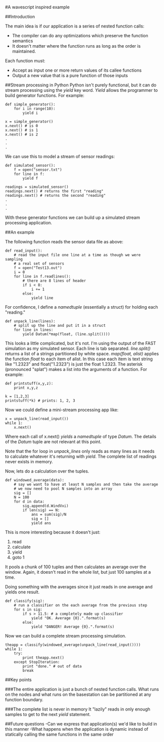#A wavescript inspired example

##Introduction 

The main idea is if our application is a series of nested function calls:
- The compiler can do any optimizations which preserve the function semantics
- It doesn't matter where the function runs as long as the order is maintained.

Each function must:
- Accept as input one or more return values of its callee functions
- Output a new value that is a pure function of those inputs

##Stream processing in Python
Python isn't purely functional, but it can do stream processing using the 
*yield* key word.  *Yield* allows the programmer to build generator functions.
For example:

    def simple_generator():
        for i in range(10):
            yield i

    x = simple_generator()
    x.next() # is 0
    x.next() # is 1
    x.next() # is 2
    .
    .
    .
        
We can use this to model a stream of sensor readings:

    def simulated_sensor():
        f = open("sensor.txt")
        for line in f:
            yield f

    readings = simulated_sensor()
    readings.next() # returns the first "reading"
    readings.next() # returns the second "reading"
    .
    .
    .

With these generator functions we can build up a simulated stream processing
application.

##An example

The following function reads the sensor data file as above:

    def read_input():
        # read the input file one line at a time as though we were sampling
        # a real set of sensors
        f = open("Test13.out")
        i = 0
        for line in f.readlines():
            # there are 8 lines of header
            if i < 8:
                i += 1
            else:
                yield line

For confidence, I define a *namedtuple* (essentially a struct) for holding each
"reading."

    def unpack_line(lines):
        # split up the line and put it in a struct
        for line in lines:
            yield Datum(*map(float, (line.split())))

This looks a little complicated, but it's not.  I'm using the output of the FAST
simulation as my simulated sensor.  Each line is tab separated.  *line.split()*
returns a list of a strings partitioned by white space. *map(float, alist)* applies
the function *float* to each item of alist.  In this case each item
is text string like "1.2323" and float("1.2323") is just the float 1.2323.  The
asterisk (pronounced "splat") makes a list into the arguments of a function.  For
example:

    def printstuff(x,y,z):
        print x,y,z

    k = [1,2,3]
    printstuff(*k) # prints: 1, 2, 3

Now we could define a mini-stream processing app like:

    x = unpack_line(read_input())
    while 1:
        x.next()

Where each call of x.next() *yields* a *namedtuple* of type *Datum*.  The details
of the *Datum* tuple are not relevant at this point.

Note that the for loop in *unpack_lines* only reads as many lines as it needs
to calculate whatever it's returning with *yield*.  The complete list of readings
never exists in memory.

Now, lets do a calculation over the tuples.

    def windowed_average(data):
        # say we want to have at least N samples and then take the average
        # we now need to pool N samples into an array
        sig = []
        N = 100
        for d in data:
            sig.append(d.WindVxi)
            if len(sig) == N:
                ans = sum(sig)/N
                sig = []
                yield ans 

This is more interesting because it doesn't just:
1. read 
2. calculate 
3. yield 
4. goto 1

It pools a chunk of 100 tuples and then calculates an average over the window. 
Again, it doesn't read in the whole list, but just 100 samples at a time.

Doing something with the averages since it just reads in one average and yields
one result.

    def classify(sig):
        # run a classifier on the each average from the previous step
        for s in sig:
            if s > 11.5: # a completely made up classifier
                yield "OK. Average {0}.".format(s)
            else:
                yield "DANGER! Average {0}.".format(s)

Now we can build a complete stream processing simulation.

    theapp = classify(windowed_average(unpack_line(read_input())))
    while 1:
        try:
            print theapp.next()
        except StopIteration:
            print "done." # out of data
            break

##Key points

###The entire application is just a bunch of nested function calls.
What runs on the nodes and what runs on the basestation can be partitioned
at any function boundary.

###The complete list is never in memory
It "lazily" reads in only enough samples to get to the next *yield* statement.

##Future questions
-Can we express that application(s) we'd like to build in this manner
-What happens when the application is dynamic instead of statically calling
the same functions in the same order
